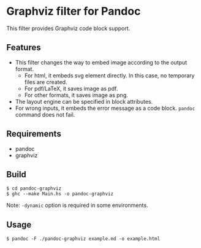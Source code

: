 # Graphviz filter for Pandoc

This filter provides Graphviz code block support.

## Features
- This filter changes the way to embed image according to the output format.
    - For html, it embeds svg element directly. In this case, no temporary files are created.
    - For pdf/LaTeX, it saves image as pdf.
    - For other formats, it saves image as png.
- The layout engine can be specified in block attributes.
- For wrong inputs, it embeds the error message as a code block. `pandoc` command does not fail.

## Requirements
- pandoc
- graphviz

## Build
```
$ cd pandoc-graphviz
$ ghc --make Main.hs -o pandoc-graphviz
```

Note: `-dynamic` option is required in some environments.

## Usage
```
$ pandoc -F ./pandoc-graphviz example.md -o example.html
```
